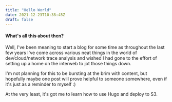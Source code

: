 ```yaml
---
title: "Hello World"
date: 2021-12-23T10:38:45Z
draft: false
---
```


#### What's all this about then?

Well, I've been meaning to start a blog for some time as throughout the last few years I've come across various neat things in the world of dev/cloud/network trace analysis and wished I had gone to the effort of setting up a home on the interweb to jot those things down.

I'm not planning for this to be bursting at the brim with content, but hopefully maybe one post will prove helpful to someone somewhere, even if it's just as a reminder to myself :)

At the very least, it's got me to learn how to use Hugo and deploy to S3.
